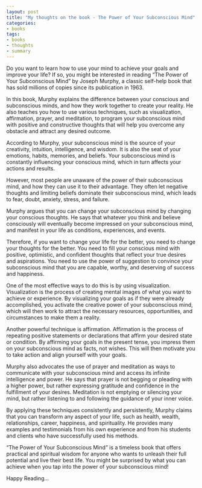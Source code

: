 ```yaml
---
layout: post
title: "My thoughts on the book - The Power of Your Subconscious Mind"
categories:
- books
tags:
- books
- thoughts
- summary
---
```


Do you want to learn how to use your mind to achieve your goals and improve your life? If so, you might be interested in reading “The Power of Your Subconscious Mind” by Joseph Murphy, a classic self-help book that has sold millions of copies since its publication in 1963.

In this book, Murphy explains the difference between your conscious and subconscious minds, and how they work together to create your reality. He also teaches you how to use various techniques, such as visualization, affirmation, prayer, and meditation, to program your subconscious mind with positive and constructive thoughts that will help you overcome any obstacle and attract any desired outcome.

According to Murphy, your subconscious mind is the source of your creativity, intuition, intelligence, and wisdom. It is also the seat of your emotions, habits, memories, and beliefs. Your subconscious mind is constantly influencing your conscious mind, which in turn affects your actions and results.

However, most people are unaware of the power of their subconscious mind, and how they can use it to their advantage. They often let negative thoughts and limiting beliefs dominate their subconscious mind, which leads to fear, doubt, anxiety, stress, and failure.

Murphy argues that you can change your subconscious mind by changing your conscious thoughts. He says that whatever you think and believe consciously will eventually become impressed on your subconscious mind, and manifest in your life as conditions, experiences, and events.

Therefore, if you want to change your life for the better, you need to change your thoughts for the better. You need to fill your conscious mind with positive, optimistic, and confident thoughts that reflect your true desires and aspirations. You need to use the power of suggestion to convince your subconscious mind that you are capable, worthy, and deserving of success and happiness.

One of the most effective ways to do this is by using visualization. Visualization is the process of creating mental images of what you want to achieve or experience. By visualizing your goals as if they were already accomplished, you activate the creative power of your subconscious mind, which will then work to attract the necessary resources, opportunities, and circumstances to make them a reality.

Another powerful technique is affirmation. Affirmation is the process of repeating positive statements or declarations that affirm your desired state or condition. By affirming your goals in the present tense, you impress them on your subconscious mind as facts, not wishes. This will then motivate you to take action and align yourself with your goals.

Murphy also advocates the use of prayer and meditation as ways to communicate with your subconscious mind and access its infinite intelligence and power. He says that prayer is not begging or pleading with a higher power, but rather expressing gratitude and confidence in the fulfillment of your desires. Meditation is not emptying or silencing your mind, but rather listening to and following the guidance of your inner voice.

By applying these techniques consistently and persistently, Murphy claims that you can transform any aspect of your life, such as health, wealth, relationships, career, happiness, and spirituality. He provides many examples and testimonials from his own experience and from his students and clients who have successfully used his methods.

“The Power of Your Subconscious Mind” is a timeless book that offers practical and spiritual wisdom for anyone who wants to unleash their full potential and live their best life. You might be surprised by what you can achieve when you tap into the power of your subconscious mind!

Happy Reading...
